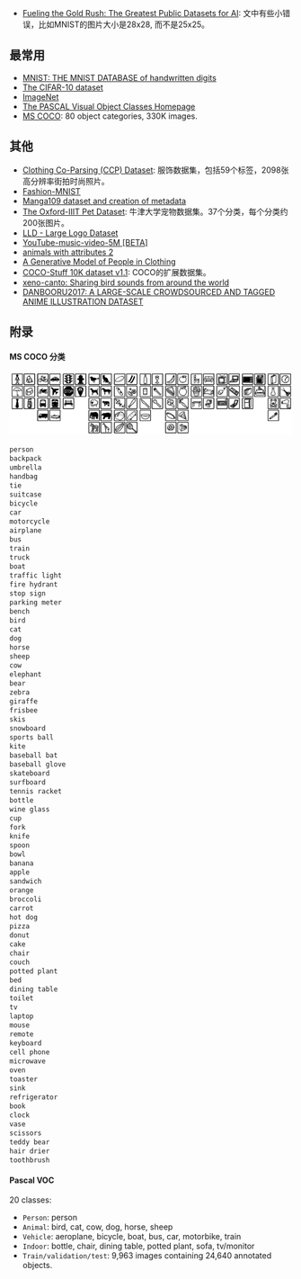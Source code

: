 

- [Fueling the Gold Rush: The Greatest Public Datasets for AI](https://medium.com/startup-grind/fueling-the-ai-gold-rush-7ae438505bc2): 文中有些小错误，比如MNIST的图片大小是28x28, 而不是25x25。

## 最常用
- [MNIST: THE MNIST DATABASE of handwritten digits](http://yann.lecun.com/exdb/mnist/)
- [The CIFAR-10 dataset](https://www.cs.toronto.edu/~kriz/cifar.html)
- [ImageNet](http://image-net.org/)
- [The PASCAL Visual Object Classes Homepage](http://host.robots.ox.ac.uk/pascal/VOC/)
- [MS COCO](http://cocodataset.org/#home): 80 object categories, 330K images.


## 其他

- [Clothing Co-Parsing (CCP) Dataset](https://github.com/bearpaw/clothing-co-parsing.git): 服饰数据集，包括59个标签，2098张高分辨率街拍时尚照片。
- [Fashion-MNIST](https://github.com/zalandoresearch/fashion-mnist.git)
- [Manga109 dataset and creation of metadata](https://dl.acm.org/citation.cfm?doid=3011549.3011551)
- [The Oxford-IIIT Pet Dataset](http://www.robots.ox.ac.uk/~vgg/data/pets/): 牛津大学宠物数据集。37个分类，每个分类约200张图片。
- [LLD - Large Logo Dataset](https://data.vision.ee.ethz.ch/cvl/lld/)
- [YouTube-music-video-5M [BETA]](https://github.com/keunwoochoi/YouTube-music-video-5M.git)
- [animals with attributes 2](http://cvml.ist.ac.at/AwA2/)
- [A Generative Model of People in Clothing](http://files.is.tue.mpg.de/classner/gp/)
- [COCO-Stuff 10K dataset v1.1](https://github.com/nightrome/cocostuff.git): COCO的扩展数据集。
- [xeno-canto: Sharing bird sounds from around the world](http://www.xeno-canto.org/)
- [DANBOORU2017: A LARGE-SCALE CROWDSOURCED AND TAGGED ANIME ILLUSTRATION DATASET](https://www.gwern.net/Danbooru2017#hosting)


## 附录
#### MS COCO 分类
![MS COCO Dataset](assets/常用数据集-8b369.png)
```
person
backpack
umbrella
handbag
tie
suitcase
bicycle
car
motorcycle
airplane
bus
train
truck
boat
traffic light
fire hydrant
stop sign
parking meter
bench
bird
cat
dog
horse
sheep
cow
elephant
bear
zebra
giraffe
frisbee
skis
snowboard
sports ball
kite
baseball bat
baseball glove
skateboard
surfboard
tennis racket
bottle
wine glass
cup
fork
knife
spoon
bowl
banana
apple
sandwich
orange
broccoli
carrot
hot dog
pizza
donut
cake
chair
couch
potted plant
bed
dining table
toilet
tv
laptop
mouse
remote
keyboard
cell phone
microwave
oven
toaster
sink
refrigerator
book
clock
vase
scissors
teddy bear
hair drier
toothbrush
```

#### Pascal VOC

20 classes:
- `Person`: person
- `Animal`: bird, cat, cow, dog, horse, sheep
- `Vehicle`: aeroplane, bicycle, boat, bus, car, motorbike, train
- `Indoor`: bottle, chair, dining table, potted plant, sofa, tv/monitor
- `Train/validation/test`: 9,963 images containing 24,640 annotated objects.
